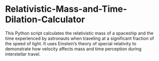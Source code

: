 # Relativistic-Mass-and-Time-Dilation-Calculator
This Python script calculates the relativistic mass of a spaceship and the time experienced by astronauts when traveling at a significant fraction of the speed of light. It uses Einstein’s theory of special relativity to demonstrate how velocity affects mass and time perception during interstellar travel.
